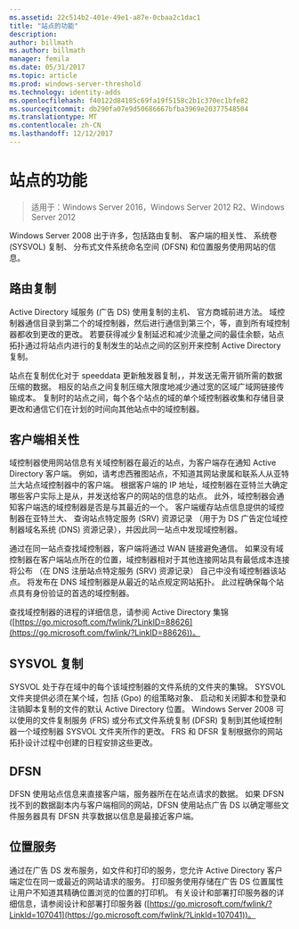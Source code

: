 ```yaml
---
ms.assetid: 22c514b2-401e-49e1-a87e-0cbaa2c1dac1
title: "站点的功能"
description: 
author: billmath
ms.author: billmath
manager: femila
ms.date: 05/31/2017
ms.topic: article
ms.prod: windows-server-threshold
ms.technology: identity-adds
ms.openlocfilehash: f40122d84185c69fa19f5158c2b1c370ec1bfe82
ms.sourcegitcommit: db290fa07e9d50686667bfba3969e20377548504
ms.translationtype: MT
ms.contentlocale: zh-CN
ms.lasthandoff: 12/12/2017
---
```

# <a name="site-functions"></a>站点的功能

>适用于：Windows Server 2016，Windows Server 2012 R2、Windows Server 2012

 Windows Server 2008 出于许多，包括路由复制、 客户端的相关性、 系统卷 (SYSVOL) 复制、 分布式文件系统命名空间 (DFSN) 和位置服务使用网站的信息。  
  
## <a name="routing-replication"></a>路由复制  
Active Directory 域服务 (广告 DS) 使用复制的主机、 官方商城前进方法。 域控制器通信目录到第二个的域控制器，然后进行通信到第三个，等，直到所有域控制器都收到更改的更改。 若要获得减少复制延迟和减少流量之间的最佳余额，站点拓扑通过将站点内进行的复制发生的站点之间的区别开来控制 Active Directory 复制。  
  
站点在复制优化对于 speeddata 更新触发器复制，，并发送无需开销所需的数据压缩的数据。 相反的站点之间复制压缩大限度地减少通过宽的区域广域网链接传输成本。 复制时的站点之间，每个各个站点的域的单个域控制器收集和存储目录更改和通信它们在计划的时间向其他站点中的域控制器。  
  
## <a name="client-affinity"></a>客户端相关性  
域控制器使用网站信息有关域控制器在最近的站点，为客户端存在通知 Active Directory 客户端。 例如，请考虑西雅图站点，不知道其网站隶属和联系人从亚特兰大站点域控制器中的客户端。 根据客户端的 IP 地址，域控制器在亚特兰大确定哪些客户实际上是从，并发送给客户的网站的信息的站点。 此外，域控制器会通知客户端选的域控制器是否是与其最近的一个。 客户端缓存站点信息提供的域控制器在亚特兰大、 查询站点特定服务 (SRV) 资源记录 （用于为 DS 广告定位域控制器域名系统 (DNS) 资源记录），并因此同一站点中发现域控制器。  
  
通过在同一站点查找域控制器，客户端将通过 WAN 链接避免通信。 如果没有域控制器在客户端站点所在的位置，域控制器相对于其他连接网站具有最低成本连接将公布 （在 DNS 注册站点特定服务 (SRV) 资源记录） 自己中没有域控制器该站点。 将发布在 DNS 域控制器是从最近的站点规定网站拓扑。 此过程确保每个站点具有身份验证的首选的域控制器。  
  
查找域控制器的进程的详细信息，请参阅 Active Directory 集锦 ([https://go.microsoft.com/fwlink/?LinkID=88626](https://go.microsoft.com/fwlink/?LinkID=88626))。  
  
## <a name="sysvol-replication"></a>SYSVOL 复制  
SYSVOL 处于存在域中的每个该域控制器的文件系统的文件夹的集锦。 SYSVOL 文件夹提供必须在某个域，包括 (Gpo) 的组策略对象、 启动和关闭脚本和登录和注销脚本复制的文件的默认 Active Directory 位置。  Windows Server 2008 可以使用的文件复制服务 (FRS) 或分布式文件系统复制 (DFSR) 复制到其他域控制器一个域控制器 SYSVOL 文件夹所作的更改。 FRS 和 DFSR 复制根据你的网站拓扑设计过程中创建的日程安排这些更改。  
  
## <a name="dfsn"></a>DFSN  
DFSN 使用站点信息来直接客户端，服务器所在在站点请求的数据。 如果 DFSN 找不到的数据副本内与客户端相同的网站，DFSN 使用站点广告 DS 以确定哪些文件服务器具有 DFSN 共享数据以信息是最接近客户端。  
  
## <a name="service-location"></a>位置服务  
通过在广告 DS 发布服务，如文件和打印的服务，您允许 Active Directory 客户端定位在同一或最近的网站请求的服务。 打印服务使用存储在广告 DS 位置属性让用户不知道其精确位置浏览的位置的打印机。 有关设计和部署打印服务器的详细信息，请参阅设计和部署打印服务器 ([https://go.microsoft.com/fwlink/?LinkId=107041](https://go.microsoft.com/fwlink/?LinkId=107041))。  
  


